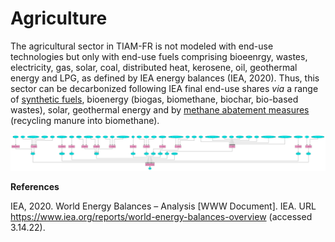 # Agriculture

The agricultural sector in TIAM-FR is not modeled with end-use technologies but only with end-use fuels comprising bioeenrgy, wastes, electricity, gas, solar, coal, distributed heat, kerosene, oil, geothermal energy and LPG, as defined by IEA energy balances (IEA, 2020). Thus, this sector can be decarbonized following IEA final end-use shares *via* a range of [synthetic fuels](./supply/synthetic-fuels.md), bioenergy (biogas, biomethane, biochar, bio-based wastes), solar, geothermal energy and by [methane abatement measures](../backstop/nonco2.md) (recycling manure into biomethane). 

![](AGR.png)

**References**

IEA, 2020. World Energy Balances – Analysis [WWW Document]. IEA. URL https://www.iea.org/reports/world-energy-balances-overview (accessed 3.14.22).
